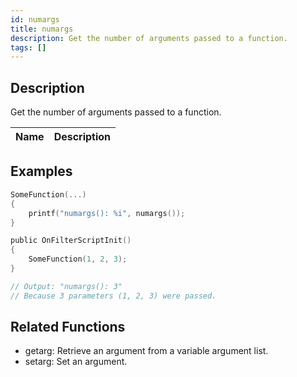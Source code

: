 ```yaml
---
id: numargs
title: numargs
description: Get the number of arguments passed to a function.
tags: []
---
```


## Description

Get the number of arguments passed to a function.


| Name | Description |
|------|-------------|


## Examples


```c
SomeFunction(...)
{
    printf("numargs(): %i", numargs());
}

public OnFilterScriptInit()
{
    SomeFunction(1, 2, 3);
}

// Output: "numargs(): 3"
// Because 3 parameters (1, 2, 3) were passed.
```


## Related Functions


-  getarg: Retrieve an argument from a variable argument list.
-  setarg: Set an argument.